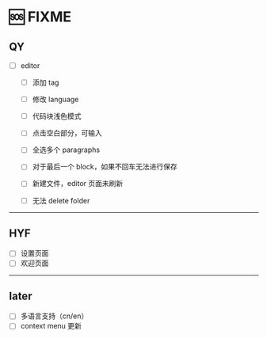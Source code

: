# 🆘 FIXME

## QY

- [ ] editor

  - [ ] 添加 tag
  - [ ] 修改 language
  - [ ] 代码块浅色模式

  - [ ] 点击空白部分，可输入
  - [ ] 全选多个 paragraphs
  - [ ] 对于最后一个 block，如果不回车无法进行保存
  - [ ] 新建文件，editor 页面未刷新
  - [ ] 无法 delete folder

---

## HYF

- [ ] 设置页面
- [ ] 欢迎页面

---

## later

- [ ] 多语言支持（cn/en）
- [ ] context menu 更新
